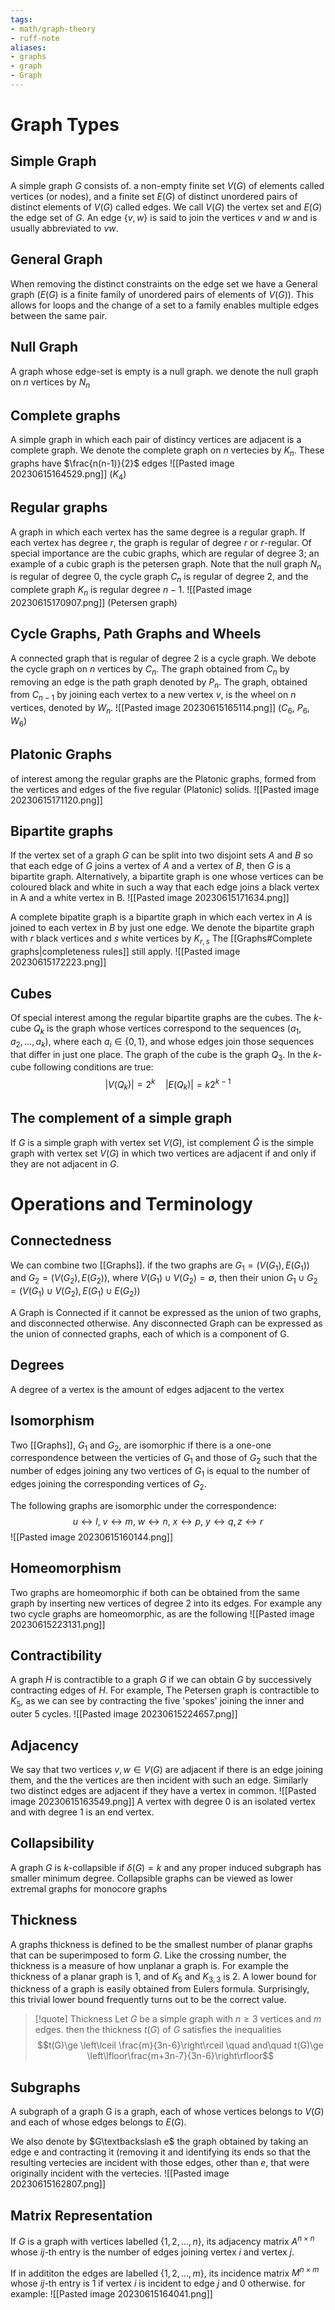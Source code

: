 ```yaml
---
tags:
- math/graph-theory
- ruff-note
aliases:
- graphs
- graph
- Graph
---
```

# Graph Types
## Simple Graph
A simple graph $G$ consists of. a non-empty finite set $V(G)$ of elements called vertices (or nodes), and a finite set $E(G)$ of distinct unordered pairs of distinct elements of $V(G)$
called edges. We call $V(G)$ the vertex set and $E(G)$ the edge set of $G$. An edge $\{v, w\}$ is said to join the vertices $v$ and $w$ and is usually abbreviated to $vw$.

## General Graph 
When removing the distinct constraints on the edge set we have a General graph ($E(G)$ is a finite family of unordered pairs of elements of $V(G)$). This allows for loops and the change of a set to a family enables multiple edges between the same pair. 

## Null Graph 
A graph whose edge-set is empty is a null graph. we denote the null graph on $n$ vertices by $N_n$

## Complete graphs
A simple graph in which each pair of distincy vertices are adjacent is a complete graph. We denote the complete graph on $n$ vertecies by $K_n$. These graphs have $\frac{n(n-1)}{2}$ edges
![[Pasted image 20230615164529.png]]
($K_4$)

## Regular graphs 
A graph in which each vertex has the same degree is a regular graph. If each vertex has degree $r$, the graph is regular of degree $r$ or $r$-regular. Of special importance are the cubic graphs, which are regular of degree 3; an example of a cubic graph is the petersen graph. Note that the null graph $N_n$ is regular of degree $0$, the cycle graph $C_n$ is regular of degree 2, and the complete graph $K_n$ is regular degree $n-1$.
![[Pasted image 20230615170907.png]]
(Petersen graph)

## Cycle Graphs, Path Graphs and Wheels
A connected graph that is regular of degree 2 is a cycle graph. We debote the cycle graph on $n$ vertices by $C_n$. The graph obtained from $C_n$ by removing an edge is the path graph denoted by $P_n$. The graph, obtained from $C_{n-1}$ by joining each vertex to a new vertex $v$, is the wheel on $n$ vertices, denoted by $W_n$. 
![[Pasted image 20230615165114.png]]
($C_6$, $P_6$, $W_6$) 

## Platonic Graphs
of interest among the regular graphs are the Platonic graphs, formed from the vertices and edges of the five regular (Platonic) solids.
![[Pasted image 20230615171120.png]]

## Bipartite graphs
If the vertex set of a graph $G$ can be split into two disjoint sets $A$ and $B$ so that each edge of $G$ joins a vertex of $A$ and a vertex of $B$, then $G$ is a bipartite graph. Alternatively, a bipartite graph is one whose vertices can be coloured black and white in such a way that each edge joins a black vertex in A and a white vertex in B. 
![[Pasted image 20230615171634.png]]

A complete bipatite graph is a bipartite graph in which each vertex in $A$ is joined to each vertex in $B$ by just one edge. We denote the bipartite graph with $r$ black vertices and $s$ white vertices by $K_{r,s}$ The [[Graphs#Complete graphs|completeness rules]] still apply.
![[Pasted image 20230615172223.png]]
## Cubes
Of special interest among the regular bipartite graphs are the cubes. The $k$-cube $Q_k$ is the graph whose vertices correspond to the sequences $(a_1,a_2,...,a_k)$, where each $a_i\in \{0, 1\}$, and whose edges join those sequences that differ in just one place. The graph of the cube is the graph $Q_3$. In the $k$-cube following conditions are true:
$$|V(Q_k)|= 2^k \quad |E(Q_k)|=k2^{k-1}$$
## The complement of a simple graph
If $G$ is a simple graph with vertex set $V(G)$, ist complement $\bar{G}$ is the simple graph with vertex set $V(G)$ in which two vertices are adjacent if and only if they are not adjacent in $G$.

# Operations and Terminology
## Connectedness
We can combine two [[Graphs]]. if the two graphs are $G_1 =(V(G_1), E(G_1))$ and $G_2=(V(G_2), E(G_2))$, where $V(G_1)\cup V(G_2)= \emptyset$,  then their union $G_1 \cup G_2 = (V(G_1)\cup V(G_2), E(G_1)\cup E(G_2))$ 

A Graph is Connected if it cannot be expressed as the union of two graphs, and disconnected otherwise. Any disconnected Graph can be expressed as the union of connected graphs, each of which is a component of G.
## Degrees
A degree of a vertex is the amount of edges adjacent to the vertex
## Isomorphism
Two [[Graphs]], $G_1$ and $G_2$, are isomorphic if there is a one-one correspondence between the verticies of $G_1$ and those of $G_2$ such that the number of edges joining any two vertices of $G_1$ is equal to the number of edges joining the corresponding vertices of $G_2$.

The following graphs are isomorphic under the correspondence:
$$u\leftrightarrow l,\ v\leftrightarrow m,\ w\leftrightarrow n,\ x\leftrightarrow p,\ y\leftrightarrow q, z\leftrightarrow r$$
![[Pasted image 20230615160144.png]]

## Homeomorphism
Two graphs are homeomorphic if both can be obtained from the same graph by inserting new vertices of degree 2 into its edges. For example any two cycle graphs are homeomorphic, as are the following
![[Pasted image 20230615223131.png]]

## Contractibility
A graph $H$ is contractible to a graph $G$ if we can obtain $G$ by successively contracting edges of $H$. For example, The Petersen graph is contractible to $K_5$, as we can see by contracting the five 'spokes' joining the inner and outer 5 cycles. 
![[Pasted image 20230615224657.png]]

## Adjacency
We say that two vertices $v,w\in V(G)$ are adjacent if there is an edge joining them, and the the vertices are then incident with such an edge. Similarly two distinct edges  are adjacent if they have a vertex in common.
![[Pasted image 20230615163549.png]]
A vertex with degree 0 is an isolated vertex and with degree 1 is an end vertex.
## Collapsibility
A graph $G$ is $k$-collapsible if $\delta(G)=k$  and any proper induced subgraph has smaller minimum degree. Collapsible graphs can be viewed as lower extremal graphs for monocore graphs

## Thickness
A graphs thickness is defined to be the smallest number of planar graphs that can be superimposed to form $G$. Like the crossing number, the thickness is a measure of how unplanar a graph is. For example the thickness of a planar graph is $1$, and of $K_5$ and $K_{3,3}$ is 2. A lower bound for thickness of a graph is easily obtained from Eulers formula. Surprisingly, this trivial lower bound frequently turns out to be the correct value.

> [!quote] Thickness
> Let $G$ be a simple graph with $n\ge 3$ vertices and $m$ edges. then the thickness $t(G)$ of $G$ satisfies the inequalities $$t(G)\ge \left\lceil \frac{m}{3n-6}\right\rceil \quad and\quad t(G)\ge \left\lfloor\frac{m+3n-7}{3n-6}\right\rfloor$$


## Subgraphs
A subgraph of a graph G is a graph, each of whose vertices belongs to $V(G)$ and each of whose edges belongs to $E(G)$. 

We also denote by $G\textbackslash e$ the graph obtained by taking an edge e and contracting it (removing it and identifying its ends so that the resulting vertecies are incident with  those edges, other than $e$, that were originally incident with the vertecies.
![[Pasted image 20230615162807.png]]

## Matrix Representation
If $G$ is a graph with vertices labelled $\{1, 2,...,n\}$, its adjacency matrix $A^{n\times n}$ whose $ij$-th entry  is the number of edges joining vertex $i$ and vertex $j$. 

If in addititon the edges are labelled $\{1,2,...,m\}$, its incidence matrix $M^{n\times m}$ whose $ij$-th entry is 1 if vertex $i$ is incident to edge $j$ and $0$ otherwise. for example:
![[Pasted image 20230615164041.png]]
